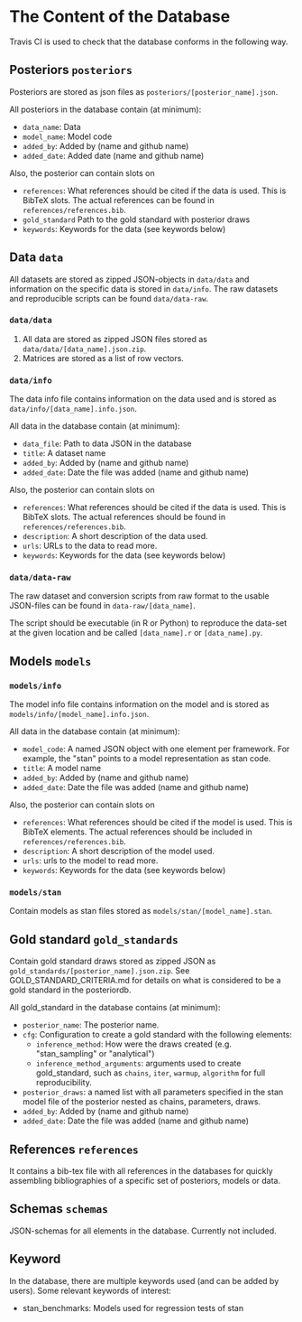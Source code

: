 
The Content of the Database
=================================================

Travis CI is used to check that the database conforms in the following way.

## Posteriors `posteriors`

Posteriors are stored as json files as `posteriors/[posterior_name].json`.

All posteriors in the database contain (at minimum):
- `data_name`: Data
- `model_name`: Model code
- `added_by`: Added by (name and github name)
- `added_date`: Added date (name and github name)

Also, the posterior can contain slots on
- `references`: What references should be cited if the data is used. This is BibTeX slots. The actual references can be found in `references/references.bib`.
- `gold_standard` Path to the gold standard with posterior draws
- `keywords`: Keywords for the data (see keywords below)


## Data `data`

All datasets are stored as zipped JSON-objects in `data/data` and information on the specific data is stored in `data/info`. The raw datasets and reproducible scripts can be found `data/data-raw`.

### `data/data`

1. All data are stored as zipped JSON files stored as `data/data/[data_name].json.zip`.
2. Matrices are stored as a list of row vectors.

### `data/info`

The data info file contains information on the data used and is stored as   `data/info/[data_name].info.json`.

All data in the database contain (at minimum):
- `data_file`: Path to data JSON in the database
- `title`: A dataset name
- `added_by`: Added by (name and github name)
- `added_date`: Date the file was added (name and github name)

Also, the posterior can contain slots on
- `references`: What references should be cited if the data is used. This is BibTeX slots. The actual references should be found in `references/references.bib`.
- `description`: A short description of the data used.
- `urls`: URLs to the data to read more.
- `keywords`: Keywords for the data (see keywords below)


### `data/data-raw`

The raw dataset and conversion scripts from raw format to the usable JSON-files can be found in `data-raw/[data_name]`.

The script should be executable (in R or Python) to reproduce the data-set at the given location and be called `[data_name].r` or `[data_name].py`.

## Models `models`

### `models/info`

The model info file contains information on the model and is stored as   `models/info/[model_name].info.json`.

All data in the database contain (at minimum):
- `model_code`: A named JSON object with one element per framework. For example, the "stan" points to a model representation as stan code.
- `title`: A model name
- `added_by`: Added by (name and github name)
- `added_date`: Date the file was added (name and github name)

Also, the posterior can contain slots on
- `references`: What references should be cited if the model is used. This is BibTeX elements. The actual references should be included in `references/references.bib`.
- `description`: A short description of the model used.
- `urls`: urls to the model to read more.
- `keywords`: Keywords for the data (see keywords below)

### `models/stan`

Contain models as stan files stored as `models/stan/[model_name].stan`.

## Gold standard `gold_standards`

Contain gold standard draws stored as zipped JSON as `gold_standards/[posterior_name].json.zip`. See GOLD_STANDARD_CRITERIA.md for details on what is considered to be a gold standard in the posteriordb.

All gold_standard in the database contains (at minimum):
- `posterior_name`: The posterior name.
- `cfg`: Configuration to create a gold standard with the following elements:
  - `inference_method`: How were the draws created (e.g. "stan_sampling" or "analytical")
  - `inference_method_arguments`: arguments used to create gold_standard, such as `chains`, `iter`, `warmup`, `algorithm` for full reproducibility.
- `posterior_draws`: a named list with all parameters specified in the stan model file of the posterior nested  as chains, parameters, draws.
- `added_by`: Added by (name and github name)
- `added_date`: Date the file was added (name and github name)


## References `references`

It contains a bib-tex file with all references in the databases for quickly assembling bibliographies of a specific set of posteriors, models or data.


## Schemas `schemas`

JSON-schemas for all elements in the database. Currently not included.


## Keyword

In the database, there are multiple keywords used (and can be added by users). Some relevant keywords of interest:
- stan_benchmarks: Models used for regression tests of stan
